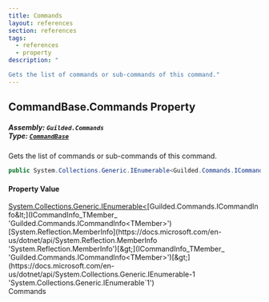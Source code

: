 ```yaml
---
title: Commands
layout: references
section: references
tags:
  - references
  - property
description: "

Gets the list of commands or sub-commands of this command."
---
```


## CommandBase.Commands Property
##### **Assembly:** `Guilded.Commands`<br/>**Type:** [`CommandBase`](CommandBase 'Guilded.Commands.CommandBase')

Gets the list of commands or sub-commands of this command.

```csharp
public System.Collections.Generic.IEnumerable<Guilded.Commands.ICommandInfo<MemberInfo>> Commands { get; set; }
```

#### Property Value
[System.Collections.Generic.IEnumerable&lt;](https://docs.microsoft.com/en-us/dotnet/api/System.Collections.Generic.IEnumerable-1 'System.Collections.Generic.IEnumerable`1')[Guilded.Commands.ICommandInfo&lt;](ICommandInfo_TMember_ 'Guilded.Commands.ICommandInfo<TMember>')[System.Reflection.MemberInfo](https://docs.microsoft.com/en-us/dotnet/api/System.Reflection.MemberInfo 'System.Reflection.MemberInfo')[&gt;](ICommandInfo_TMember_ 'Guilded.Commands.ICommandInfo<TMember>')[&gt;](https://docs.microsoft.com/en-us/dotnet/api/System.Collections.Generic.IEnumerable-1 'System.Collections.Generic.IEnumerable`1')  
Commands